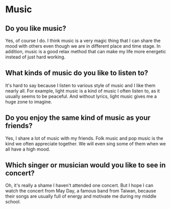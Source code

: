 # Music

## Do you like music?

Yes, of course I do. I think music is a very magic thing that I can share the mood with others even though we are in different place and time stage. In addition, music is a good relax method that can make my life more energetic instead of just hard working.

## What kinds of music do you like to listen to?

It's hard to say because I listen to various style of music and I like them nearly all. For example, light music is a kind of music I often listen to, as it usually seems to be peaceful. And without lyrics, light music gives me a huge zone to imagine.

## Do you enjoy the same kind of music as your friends?

Yes, I share a lot of music with my friends. Folk music and pop music is the kind we often appreciate together. We will even sing some of them when we all have a high mood.

## Which singer or musician would you like to see in concert?

Oh, it's really a shame I haven't attended one concert. But I hope I can watch the concert from May Day, a famous band from Taiwan, because their songs are usually full of energy and motivate me during my middle school.

